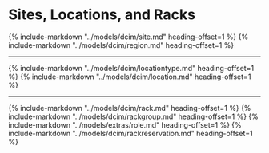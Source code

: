 # Sites, Locations, and Racks

{%
    include-markdown "../models/dcim/site.md"
    heading-offset=1
%}
{%
    include-markdown "../models/dcim/region.md"
    heading-offset=1
%}

---

{%
    include-markdown "../models/dcim/locationtype.md"
    heading-offset=1
%}
{%
    include-markdown "../models/dcim/location.md"
    heading-offset=1
%}

---

{%
    include-markdown "../models/dcim/rack.md"
    heading-offset=1
%}
{%
    include-markdown "../models/dcim/rackgroup.md"
    heading-offset=1
%}
{%
    include-markdown "../models/extras/role.md"
    heading-offset=1
%}
{%
    include-markdown "../models/dcim/rackreservation.md"
    heading-offset=1
%}
